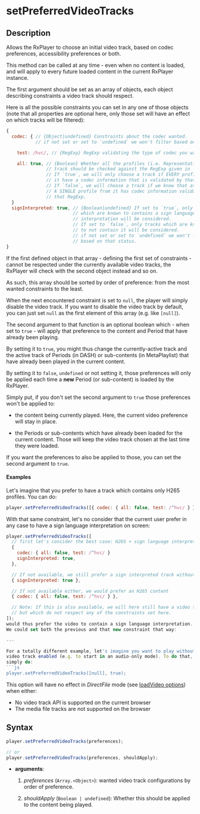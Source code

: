 # setPreferredVideoTracks

## Description

Allows the RxPlayer to choose an initial video track, based on codec preferences,
accessibility preferences or both.

This method can be called at any time - even when no content is loaded, and will apply to
every future loaded content in the current RxPlayer instance.

The first argument should be set as an array of objects, each object describing
constraints a video track should respect.

Here is all the possible constraints you can set in any one of those objects (note that
all properties are optional here, only those set will have an effect on which tracks will
be filtered):

```js
{
  codec: { // {Object|undefined} Constraints about the codec wanted.
           // if not set or set to `undefined` we won't filter based on codecs.

    test: /hvc/, // {RegExp} RegExp validating the type of codec you want.

    all: true, // {Boolean} Whether all the profiles (i.e. Representation) in a
               // track should be checked against the RegExp given in `test`.
               // If `true`, we will only choose a track if EVERY profiles for
               // it have a codec information that is validated by that RegExp.
               // If `false`, we will choose a track if we know that at least
               // A SINGLE profile from it has codec information validated by
               // that RegExp.
  }
  signInterpreted: true, // {Boolean|undefined} If set to `true`, only tracks
                         // which are known to contains a sign language
                         // interpretation will be considered.
                         // If set to `false`, only tracks which are known
                         // to not contain it will be considered.
                         // if not set or set to `undefined` we won't filter
                         // based on that status.
}
```

If the first defined object in that array - defining the first set of constraints - cannot
be respected under the currently available video tracks, the RxPlayer will check with the
second object instead and so on.

As such, this array should be sorted by order of preference: from the most wanted
constraints to the least.

When the next encountered constraint is set to `null`, the player will simply disable the
video track. If you want to disable the video track by default, you can just set `null` as
the first element of this array (e.g. like `[null]`).

The second argument to that function is an optional boolean which - when set to `true` -
will apply that preference to the content and Period that have already been playing.

By setting it to `true`, you might thus change the currently-active track and the active
track of Periods (in DASH) or sub-contents (in MetaPlaylist) that have already been played
in the current content.

By setting it to `false`, `undefined` or not setting it, those preferences will only be
applied each time a **new** Period (or sub-content) is loaded by the RxPlayer.

Simply put, if you don't set the second argument to `true` those preferences won't be
applied to:

- the content being currently played. Here, the current video preference will stay in
  place.

- the Periods or sub-contents which have already been loaded for the current content.
  Those will keep the video track chosen at the last time they were loaded.

If you want the preferences to also be applied to those, you can set the second argument
to `true`.

#### Examples

Let's imagine that you prefer to have a track which contains only H265 profiles. You can
do:

```js
player.setPreferredVideoTracks([{ codec: { all: false, test: /^hvc/ } }]);
```

With that same constraint, let's no consider that the current user prefer in any case to
have a sign language interpretation on screen:

````js
player.setPreferredVideoTracks([
  // first let's consider the best case: H265 + sign language interpretation
  {
    codec: { all: false, test: /^hvc/ }
    signInterpreted: true,
  },

  // If not available, we still prefer a sign interpreted track without H265
  { signInterpreted: true },

  // If not available either, we would prefer an H265 content
  { codec: { all: false, test: /^hvc/ } },

  // Note: If this is also available, we will here still have a video track
  // but which do not respect any of the constraints set here.
]);
would thus prefer the video to contain a sign language interpretation.
We could set both the previous and that new constraint that way:

---

For a totally different example, let's imagine you want to play without any
video track enabled (e.g. to start in an audio-only mode). To do that, you can
simply do:
```js
player.setPreferredVideoTracks([null], true);
````

<div class ="warning">
This option will have no effect in <i>DirectFile</i> mode
(see <a href="../Loading_a_Content.md#transport">loadVideo options</a>) when
either:

<ul>
  <li>No video track API is supported on the current browser</li>
  <li>The media file tracks are not supported on the browser</li>
</ul>
</div>

## Syntax

```js
player.setPreferredVideoTracks(preferences);

// or
player.setPreferredVideoTracks(preferences, shouldApply);
```

- **arguments**:

  1.  _preferences_ (`Array.<Object>`): wanted video track configurations by order of
      preference.

  2.  _shouldApply_ (`Boolean | undefined`): Whether this should be applied to the content
      being played.
